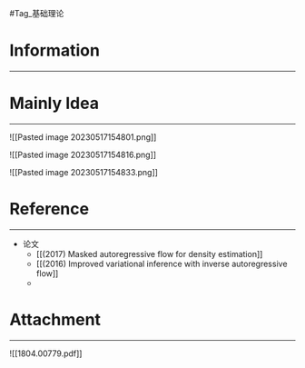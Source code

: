 #Tag_基础理论 
# Information
---


# Mainly Idea
---
![[Pasted image 20230517154801.png]]

![[Pasted image 20230517154816.png]]

![[Pasted image 20230517154833.png]]
# Reference
---
- 论文
	- [[(2017) Masked autoregressive flow for density estimation]]
	- [[(2016) Improved variational inference with inverse autoregressive flow]]
	- 

# Attachment
---
![[1804.00779.pdf]]